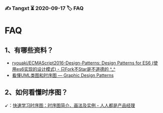 ### ✍️ Tangxt ⏳ 2020-09-17 🏷️ FAQ

# FAQ

## 1、有哪些资料？

- [ryouaki/ECMAScript2016-Design-Patterns: Design Patterns for ES6 (使用es6实现的设计模式) - 只Fork不Star是不道德的 ^_^](https://github.com/ryouaki/ECMAScript2016-Design-Patterns)
- [看懂UML类图和时序图 — Graphic Design Patterns](https://design-patterns.readthedocs.io/zh_CN/latest/read_uml.html)

## 2、如何看懂时序图？

➹：[快速学习时序图：时序图简介、画法及实例 - 人人都是产品经理](http://www.woshipm.com/ucd/607593.html)